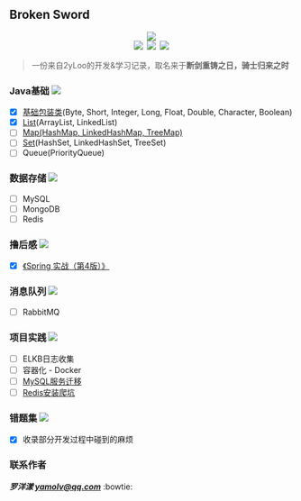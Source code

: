 ## Broken Sword
<div align="center"><img src="https://ossweb-img.qq.com/images/lol/web201310/skin/big92007.jpg"/></div>

<div align="center"><img src="https://img.shields.io/badge/WeChat-yamolv-green.svg?logo=Wechat"/>&ensp;<img src="https://img.shields.io/badge/%E7%BD%97%E6%B4%8B%E6%BC%BE-yamolv%40qq.com-red.svg?logo=Tencent%20QQ"/>&ensp;<img src="https://img.shields.io/badge/-1%E4%B8%87%E5%B0%8F%E6%97%B6%E7%9A%84%E9%94%A4%E7%82%BC%E6%98%AF%E4%BB%BB%E4%BD%95%E4%BA%BA%E4%BB%8E%E5%B9%B3%E5%87%A1%E5%8F%98%E6%88%90%E4%B8%96%E7%95%8C%E7%BA%A7%E5%A4%A7%E5%B8%88%E7%9A%84%E5%BF%85%E8%A6%81%E6%9D%A1%E4%BB%B6%F0%9F%A4%99-blue.svg"/></div>

> 一份来自2yLoo的开发&学习记录，取名来于**断剑重铸之日，骑士归来之时**

### **Java基础** ![](http://progressed.io/bar/60)
- [x] [基础包装类](https://github.com/2yLoo/broken-sowrd/blob/master/java-base/lang/wraps.md)(Byte, Short, Integer, Long, Float, Double, Character, Boolean)
- [x] [List](https://github.com/2yLoo/broken-sowrd/blob/master/java-base/util/Collection/List.md)(ArrayList, LinkedList)
- [ ] [Map(HashMap, LinkedHashMap, TreeMap)](https://github.com/2yLoo/broken-sowrd/tree/master/java-base/util/Map)
- [ ] [Set](https://github.com/2yLoo/broken-sowrd/blob/master/java-base/util/Collection/Set.md)(HashSet, LinkedHashSet, TreeSet)
- [ ] Queue(PriorityQueue)

### **数据存储** ![](http://progressed.io/bar/0)
- [ ] MySQL
- [ ] MongoDB
- [ ] Redis

### **撸后感** ![](http://progressed.io/bar/100)
- [x] [《Spring 实战（第4版）》](https://github.com/2yLoo/broken-sowrd/tree/master/book-review/spring-in-action-4)

### **消息队列** ![](http://progressed.io/bar/0)
- [ ] RabbitMQ

### **项目实践** ![](http://progressed.io/bar/50)
- [ ] ELKB日志收集
- [ ] 容器化 - Docker
- [ ] [MySQL服务迁移](https://github.com/2yLoo/broken-sowrd/blob/master/project-practice/MySQLMigration.md)
- [ ] [Redis安装爬坑](https://github.com/2yLoo/broken-sowrd/blob/master/project-practice/RedisInstall.md)

### **错题集** ![](http://progressed.io/bar/100)

- [x] 收录部分开发过程中碰到的麻烦

### **联系作者**
***罗洋漾 yamolv@qq.com*** :bowtie:

